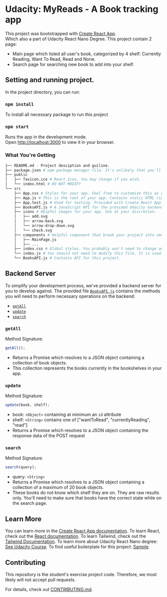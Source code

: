 # Udacity: MyReads - A Book tracking app

This project was bootstrapped with [Create React App](https://github.com/facebook/create-react-app).\
Which also a part of Udacity React Nano Degree.
This project contain 2 page: 
* Main page which listed all user's book, categorized by 4 shelf: Currently Reading, Want To Read, Read and None.
* Search page for searching new book to add into your shelf.
## Setting and running project.
In the project directory, you can run:
### `npm install`
To install all necessary package to run this project
### `npm start`
Runs the app in the development mode.\
Open [http://localhost:3000](http://localhost:3000) to view it in your browser.

### What You're Getting
```bash
├── README.md - Project desciption and guiline.
├── package.json # npm package manager file. It's unlikely that you'll need to modify this.
├── public
│   ├── favicon.ico # React Icon, You may change if you wish.
│   └── index.html # DO NOT MODIFY
└── src
    ├── App.css # Styles for your app. Feel free to customize this as you desire.
    ├── App.js # This is the root of your app. Contains static HTML right now.
    ├── App.test.js # Used for testing. Provided with Create React App. Testing is encouraged, but not required.
    ├── BooksAPI.js # A JavaScript API for the provided Udacity backend. Instructions for the methods are below.
    ├── icons # Helpful images for your app. Use at your discretion.
    │   ├── add.svg
    │   ├── arrow-back.svg
    │   └── arrow-drop-down.svg
    │   └── check.svg
    ├── components # Helpful component that break your project into smaller piece
    │   ├── MainPage.js
    │   ├── ...
    ├── index.css # Global styles. You probably won't need to change anything here.
    └── index.js # You should not need to modify this file. It is used for DOM rendering only.
    └── BooksAPI.js # Contains API for this project.
```
## Backend Server
To simplify your development process, we've provided a backend server for you to develop against. The provided file [`BooksAPI.js`](src/BooksAPI.js) contains the methods you will need to perform necessary operations on the backend:

- [`getAll`](#getall)
- [`update`](#update)
- [`search`](#search)

### `getAll`

Method Signature:

```js
getAll();
```

- Returns a Promise which resolves to a JSON object containing a collection of book objects.
- This collection represents the books currently in the bookshelves in your app.

### `update`

Method Signature:

```js
update(book, shelf);
```

- book: `<Object>` containing at minimum an `id` attribute
- shelf: `<String>` contains one of ["wantToRead", "currentlyReading", "read"]
- Returns a Promise which resolves to a JSON object containing the response data of the POST request

### `search`

Method Signature:

```js
search(query);
```

- query: `<String>`
- Returns a Promise which resolves to a JSON object containing a collection of a maximum of 20 book objects.
- These books do not know which shelf they are on. They are raw results only. You'll need to make sure that books have the correct state while on the search page.

## Learn More
You can learn more in the [Create React App documentation](https://facebook.github.io/create-react-app/docs/getting-started).
To learn React, check out the [React documentation](https://reactjs.org/).
To learn Tailwind, check out the [Tailwind Documentation](https://tailwindcss.com/).
To learn more about Udacity React Nano degree: [See Udacity Course](https://www.udacity.com/enrollment/nd019/8.0.4).
To find useful boilerplate for this project: [Sample](https://github.com/udacity/nd0191-c1-myreads/).
## Contributing
This repository is the student's exercise project code. Therefore, we most likely will not accept pull requests.

For details, check out [CONTRIBUTING.md](https://github.com/udacity/nd0191-c1-myreads/blob/main/README.md).


